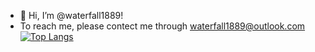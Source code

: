 - 👋 Hi, I’m @waterfall1889!
- To reach me, please contect me through waterfall1889@outlook.com
[![Top Langs](https://github-readme-stats.vercel.app/api/top-langs/?username=waterfall1889&hide=Makefile,CMake)](https://github.com/anuraghazra/github-readme-stats)
